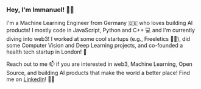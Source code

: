 ### Hey, I'm Immanuel! 👋🏽‍

I'm a Machine Learning Engineer from Germany 🇩🇪 who loves building AI products! I mostly code in JavaScript, Python and C++ 💻 and I'm currently diving into web3! I worked at some cool startups (e.g., Freeletics 🏃🏽‍), did some Computer Vision and Deep Learning projects, and co-founded a health tech startup in London! 🌱

Reach out to me 📫 if you are interested in web3, Machine Learning, Open Source, and building AI products that make the world a better place! 
Find me on [LinkedIn](https://www.linkedin.com/in/immanuelschwall/)! 🤙🏽‍

